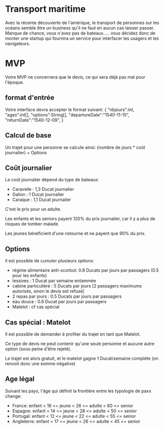 # Transport maritime

Avec la récente découverte de l'amérique, le transport de personnes sur les océans semble être un business qu'il ne faut en aucun cas laisser passer.
Manque de chance, vous n'avez pas de bateaux..... vous décidez donc de monter une startup qui fournira un service pour interfacer les usagers et les navigateurs. 


# MVP

Votre MVP ne concernera que le devis, ce qui sera déjà pas mal pour l'époque.

## format d'entrée
Votre interface devra accepter le format suivant: 
{
  "nbjours":int,
  "ages":int[],
  "options":String[], 
  "departureDate":"1540-11-15",
  "returnDate":"1540-12-09",
}

## Calcul de base

Un trajet pour une personne se calcule ainsi:
(nombre de jours * coût journalier) + Options 


## Coût journalier
Le coût journalier dépend du type de bateaux: 
- Caravelle : 1,3 Ducat journalier
- Galion : 1 Ducat journalier 
- Caraque : 1,1 Ducat journalier 

C'est le prix pour un adulte.

Les enfants et les seniors payent 120% du prix journalier, car il y a plus de risques de tomber malade.

Les jeunes bénéficient d'une ristourne et ne payent que 90% du prix.


## Options
Il est possible de cumuler plusieurs options:
- régime alimentaire anti-scorbut: 0.8 Ducats par jours par passagers (0.5 pour les enfants)
- lessives : 1 Ducat par semaine entammée
- cabine particulière : 5 Ducats par jours [2 passagers maximums autorisés, sinon le devis est refusé]
- 2 repas par jours : 0.5 Ducats par jours par passagers
- eau douce : 0.6 Ducat par jours par passagers
- Matelot : cf cas spécial

## Cas spécial : Matelot
Il est possible de demander à profiter du trajet en tant que Matelot.

Ce type de devis ne peut contenir qu'une seule personne et aucune autre option (sous peine d'être rejeté).

Le trajet est alors gratuit, et le matelot gagne 1 Ducat/semaine compléte (on renvoit donc une somme négative)


## Age légal
Suivant les pays, l'âge qui définit la frontière entre les typologie de paxx change:

- France: enfant < 16 <= jeune < 26 <= adulte < 60 <= senior
- Espagne: enfant < 14 <= jeune < 28 <= adulte < 50 <= senior
- Portugal: enfant < 12 <= jeune < 22 <= adulte < 55 <= senior
- Angleterre: enfant < 17 <= jeune < 26 <= adulte < 45 <= senior
